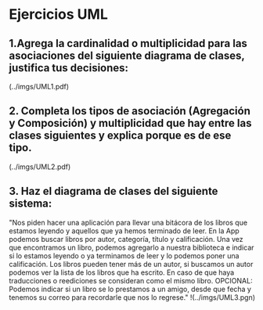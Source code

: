 # Ejercicios UML

## 1.Agrega la cardinalidad o multiplicidad para las asociaciones del siguiente diagrama de clases, justifica tus decisiones:
(../imgs/UML1.pdf)

## 2. Completa los tipos de asociación (Agregación y Composición) y multiplicidad que hay entre las clases siguientes y explica porque es de ese tipo.
(../imgs/UML2.pdf)

## 3. Haz el diagrama de clases del siguiente sistema:
"Nos piden hacer una aplicación para llevar una bitácora de los libros
que estamos leyendo y aquellos que ya hemos terminado de leer. 
En la App podemos buscar libros por autor, categoría, título y calificación.
Una vez que encontramos un libro, podemos agregarlo a nuestra biblioteca e indicar
si lo estamos leyendo o ya terminamos de leer y lo podemos poner una calificación.
Los libros pueden tener más de un autor, si buscamos un autor podemos ver la
lista de los libros que ha escrito. En caso de que haya traducciones o reediciones 
se consideran como el mismo libro. 
OPCIONAL: Podemos indicar si un libro se lo prestamos a un amigo, desde que fecha y
tenemos su correo para recordarle que nos lo regrese."
!(../imgs/UML3.pgn)